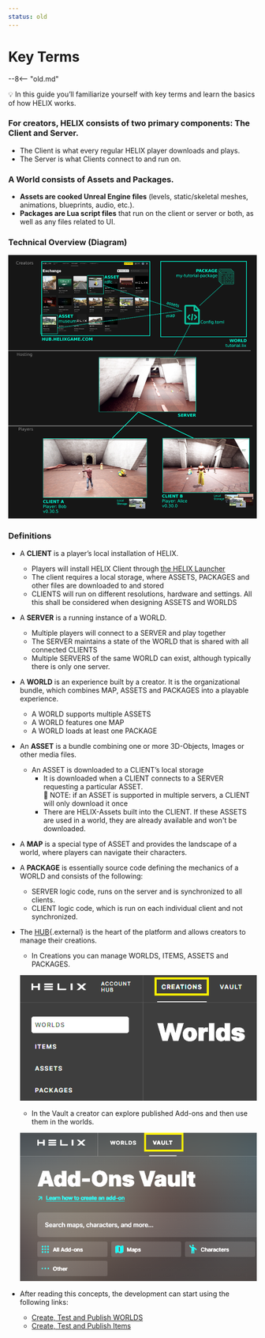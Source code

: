 ```yaml
---
status: old
---
```


# Key Terms

--8<-- "old.md"

💡 In this guide you’ll familiarize yourself with key terms and learn the basics of how HELIX works.

### For creators, HELIX consists of two primary components: The Client and Server.

- The Client is what every regular HELIX player downloads and plays.
- The Server is what Clients connect to and run on.

### A World consists of Assets and Packages.

- **Assets are cooked Unreal Engine files** (levels, static/skeletal meshes, animations, blueprints, audio, etc.).
- **Packages are Lua script files** that run on the client or server or both, as well as any files related to UI.

### Technical Overview (Diagram)

![architecture.jpg](../img/docs/getting_started/architecture.jpg)

### Definitions

- A **CLIENT** is a player’s local installation of HELIX.
    - Players will install HELIX Client through [the HELIX Launcher](../getting_started/creatorTools.md)
    - The client requires a local storage, where ASSETS, PACKAGES and other files are downloaded to and stored
    - CLIENTS will run on different resolutions, hardware and settings. All this shall be considered when designing ASSETS and WORLDS

- A **SERVER** is a running instance of a WORLD.
    - Multiple players will connect to a SERVER and play together
    - The SERVER maintains a state of the WORLD that is shared with all connected CLIENTS
    - Multiple SERVERS of the same WORLD can exist, although typically there is only one server.

- A **WORLD** is an experience built by a creator. It is the organizational bundle, which combines MAP, ASSETS and PACKAGES into a playable experience.
    - A WORLD supports multiple ASSETS
    - A WORLD features one MAP
    - A WORLD loads at least one PACKAGE

- An **ASSET** is a bundle combining one or more 3D-Objects, Images or other media files.
    - An ASSET is downloaded to a CLIENT’s local storage
        - It is downloaded when a CLIENT connects to a SERVER requesting a particular ASSET.  
        :memo: NOTE: if an ASSET is supported in multiple servers, a CLIENT will only download it once
        - There are HELIX-Assets built into the CLIENT. If these ASSETS are used in a world, they are already available and won't be downloaded.

- A **MAP** is a special type of ASSET and provides the landscape of a world, where players can navigate their characters.

- A **PACKAGE** is essentially source code defining the mechanics of a WORLD and consists of the following:
    - SERVER logic code, runs on the server and is synchronized to all clients.
    - CLIENT logic code, which is run on each individual client and not synchronized.

- The [HUB](https://hub.helixgame.com/){.external} is the heart of the platform and allows creators to manage their creations.
    - In Creations you can manage WORLDS, ITEMS, ASSETS and PACKAGES. 
    
    ![](../img/docs/assets-modding/00_hub_creations.png)
    - In the Vault a creator can explore published Add-ons and then use them in the worlds. 
    
    ![](../img/docs/assets-modding/01_vault.png)

- After reading this concepts, the development can start using the following links:
    - [Create, Test and Publish WORLDS](../tutorials/tutorialImports/world-creation/1create-first-world.md)
    - [Create, Test and Publish Items](../tutorials/tutorialImports/creating-assets/characters/1create-char-items.md)

<!-- TODO: consider moving to glossary w/ underlines
https://squidfunk.github.io/mkdocs-material/reference/tooltips/?h=glossary#adding-a-glossary
 -->

